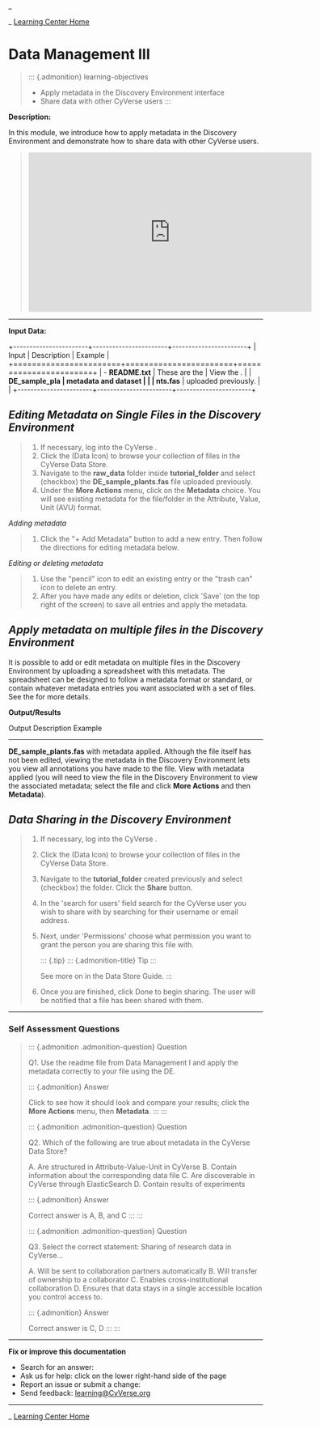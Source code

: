 \_

\_ [Learning Center Home](http://learning.cyverse.org/)

Data Management III
===================

> ::: {.admonition}
> learning-objectives
>
> -   Apply metadata in the Discovery Environment interface
> -   Share data with other CyVerse users
> :::

**Description:**

In this module, we introduce how to apply metadata in the Discovery
Environment and demonstrate how to share data with other CyVerse users.

> <div class="video-container">
> <iframe width="560" height="315" src="https://www.youtube.com/embed/shqShSoTOW8" title="YouTube video player" frameborder="0" allow="accelerometer; autoplay; clipboard-write; encrypted-media; gyroscope; picture-in-picture" allowfullscreen></iframe>
> </div>

------------------------------------------------------------------------

**Input Data:**

+-----------------------+-----------------------+-----------------------+
| Input                 | Description           | Example               |
+=======================+=======================+=======================+
| -   **README.txt**    | These are the         | View the .            |
|     **DE\_sample\_pla | metadata and dataset  |                       |
| nts.fas**             | uploaded previously.  |                       |
+-----------------------+-----------------------+-----------------------+

*Editing Metadata on Single Files in the Discovery Environment*
---------------------------------------------------------------

> 1.  If necessary, log into the CyVerse .
> 2.  Click the (Data Icon) to browse your collection of files in the
>     CyVerse Data Store.
> 3.  Navigate to the **raw\_data** folder inside **tutorial\_folder**
>     and select (checkbox) the **DE\_sample\_plants.fas** file uploaded
>     previously.
> 4.  Under the **More Actions** menu, click on the **Metadata** choice.
>     You will see existing metadata for the file/folder in the
>     Attribute, Value, Unit (AVU) format.

*Adding metadata*

> 1.  Click the "+ Add Metadata" button to add a new entry. Then follow
>     the directions for editing metadata below.

*Editing or deleting metadata*

> 1.  Use the "pencil" icon to edit an existing entry or the "trash can"
>     icon to delete an entry.
> 2.  After you have made any edits or deletion, click 'Save' (on the
>     top right of the screen) to save all entries and apply the
>     metadata.

*Apply metadata on multiple files in the Discovery Environment*
---------------------------------------------------------------

It is possible to add or edit metadata on multiple files in the
Discovery Environment by uploading a spreadsheet with this metadata. The
spreadsheet can be designed to follow a metadata format or standard, or
contain whatever metadata entries you want associated with a set of
files. See the for more details.

**Output/Results**

  Output                                              Description                                                                                                                                                Example
  --------------------------------------------------- ---------------------------------------------------------------------------------------------------------------------------------------------------------- ---------------------------------------------------------------------------------------------------------------------------------------------------------------------------------------------
  **DE\_sample\_plants.fas** with metadata applied.   Although the file itself has not been edited, viewing the metadata in the Discovery Environment lets you view all annotations you have made to the file.   View with metadata applied (you will need to view the file in the Discovery Environment to view the associated metadata; select the file and click **More Actions** and then **Metadata**).

*Data Sharing in the Discovery Environment*
-------------------------------------------

> 1.  If necessary, log into the CyVerse .
> 2.  Click the (Data Icon) to browse your collection of files in the
>     CyVerse Data Store.
> 3.  Navigate to the **tutorial\_folder** created previously and select
>     (checkbox) the folder. Click the **Share** button.
> 4.  In the 'search for users' field search for the CyVerse user you
>     wish to share with by searching for their username or email
>     address.
> 5.  Next, under 'Permissions' choose what permission you want to grant
>     the person you are sharing this file with.
>
>     ::: {.tip}
>     ::: {.admonition-title}
>     Tip
>     :::
>
>     See more on in the Data Store Guide.
>     :::
>
> 6.  Once you are finished, click Done to begin sharing. The user will
>     be notified that a file has been shared with them.

------------------------------------------------------------------------

### Self Assessment Questions

> ::: {.admonition .admonition-question}
> Question
>
> Q1. Use the readme file from Data Management I and apply the metadata
> correctly to your file using the DE.
>
> ::: {.admonition}
> Answer
>
> Click to see how it should look and compare your results; click the
> **More Actions** menu, then **Metadata**.
> :::
> :::
>
> ::: {.admonition .admonition-question}
> Question
>
> Q2. Which of the following are true about metadata in the CyVerse Data
> Store?
>
> A.  Are structured in Attribute-Value-Unit in CyVerse
> B.  Contain information about the corresponding data file
> C.  Are discoverable in CyVerse through ElasticSearch
> D.  Contain results of experiments
>
> ::: {.admonition}
> Answer
>
> Correct answer is A, B, and C
> :::
> :::
>
> ::: {.admonition .admonition-question}
> Question
>
> Q3. Select the correct statement: Sharing of research data in
> CyVerse\...
>
> A.  Will be sent to collaboration partners automatically
> B.  Will transfer of ownership to a collaborator
> C.  Enables cross-institutional collaboration
> D.  Ensures that data stays in a single accessible location you
>     control access to.
>
> ::: {.admonition}
> Answer
>
> Correct answer is C, D
> :::
> :::

------------------------------------------------------------------------

**Fix or improve this documentation**

-   Search for an answer:
-   Ask us for help: click on the lower right-hand side of the page
-   Report an issue or submit a change:
-   Send feedback: [learning\@CyVerse.org](learning@CyVerse.org)

------------------------------------------------------------------------

\_ [Learning Center Home](http://learning.cyverse.org/)


